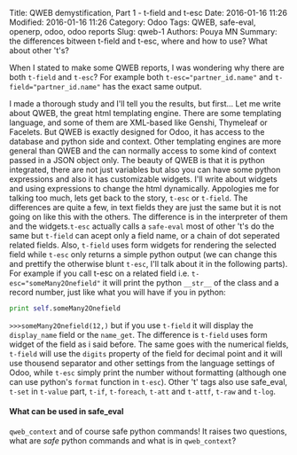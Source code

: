 Title: QWEB demystification, Part 1 - t-field and t-esc
Date: 2016-01-16 11:26 
Modified: 2016-01-16 11:26 
Category: Odoo
Tags: QWEB, safe-eval, openerp, odoo, odoo reports
Slug: qweb-1
Authors: Pouya MN
Summary: the differences bitween t-field and t-esc, where and how to use? What about other 't's?

When I stated to make some QWEB reports, I was wondering why there are both `t-field` and `t-esc`? For example both `t-esc="partner_id.name"` and `t-field="partner_id.name"` has the exact same output. 

I made a thorough study and I'll tell you the results, but first... Let me write about QWEB, the great html templating engine. 
There are some templating language, and some of them are XML-based like Genshi, Thymeleaf or Facelets. But QWEB is exactly designed for Odoo, it has access to the database and python side and context. Other templating engines are more general than QWEB and the can normally access to some kind of context passed in a JSON object only. 
The beauty of QWEB is that it is python integrated, there are not just variables but also you can have some python expressions and also it has customizable widgets. I'll write about widgets and using expressions to change the html dynamically.
Appologies me for talking too much, lets get back to the story, `t-esc` or `t-field`. The differences are quite a few, in text fields they are just the same but it is not going on like this with the others. The difference is in the interpreter of them and the widgets.`t-esc` actually calls a `safe-eval` most of other 't's do the same but `t-field` can acept only a field name, or a chain of dot seperated related fields. Also, `t-field` uses form widgets for rendering the selected field while `t-esc` only returns a simple python output (we can change this and prettify the otherwise blunt `t-esc`, I'll talk about it in the following parts). For example if you call t-esc on a related field i.e. `t-esc="someMany2Onefield"` it will print the python `__str__` of the class and a record number, just like what you will have if you in python:
```python 
print self.someMany2Onefield
```
`>>>someMany2Onefield(12,)`
but if you use `t-field` it will display the `display_name` field or the `name_get`. The difference is `t-field` uses form widget of the field as i said before. The same goes with the numerical fields, `t-field` will use the `digits` property of the field for decimal point and it will use thousend separator and other settings from the language settings of Odoo, while `t-esc` simply print the number without formatting (although one can use python's `format` function in `t-esc`).
Other 't' tags also use safe_eval, `t-set` in `t-value` part, `t-if`,  `t-foreach`, `t-att` and `t-attf`, `t-raw` and `t-log`.

#### What can be used in safe_eval
`qweb_context` and of course safe python commands! It raises two questions, what are _safe_ python commands and what is in `qweb_context`?

